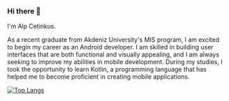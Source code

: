 ### Hi there 👋
 I'm Alp Cetinkus.
 
 As a recent graduate from Akdeniz University's MIS program, I am excited to begin my career as an Android developer. I am skilled in building user interfaces that are both functional and visually appealing, and I am always seeking to improve my abilities in mobile development. During my studies, I took the opportunity to learn Kotlin, a programming language that has helped me to become proficient in creating mobile applications.
 
 
 
[![Top Langs](https://github-readme-stats.vercel.app/api/top-langs/?username=alpcetinkus&layout=compact)](https://github.com/anuraghazra/github-readme-stats)


